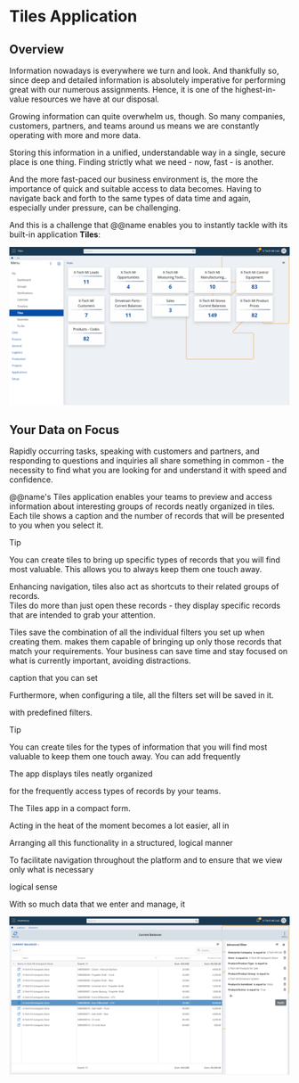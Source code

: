 # Tiles Application

## Overview

Information nowadays is everywhere we turn and look. 
And thankfully so, since deep and detailed information is absolutely imperative for performing great with our numerous assignments. 
Hence, it is one of the highest-in-value resources we have at our disposal.  

Growing information can quite overwhelm us, though. 
So many companies, customers, partners, and teams around us means we are constantly operating with more and more data.  

Storing this information in a unified, understandable way in a single, secure place is one thing. 
Finding strictly what we need - now, fast - is another.  

And the more fast-paced our business environment is, the more the importance of quick and suitable access to data becomes. 
Having to navigate back and forth to the same types of data time and again, especially under pressure, can be challenging.  

And this is a challenge that @@name enables you to instantly tackle with its built-in application **Tiles**:  

![Tiles](Tiles-erp-net-image-2023-08-24.png)  

## Your Data on Focus

Rapidly occurring tasks, speaking with customers and partners, and responding to questions and inquiries all share something in common - the necessity to find what you are looking for and understand it with speed and confidence.  

@@name's Tiles application enables your teams to preview and access information about interesting groups of records neatly organized in tiles. 
Each tile shows a caption and the number of records that will be presented to you when you select it.  

> [!TIP]  
> You can create tiles to bring up specific types of records that you will find most valuable.
> This allows you to always keep them one touch away.  

Enhancing navigation, tiles also act as shortcuts to their related groups of records.  
Tiles do more than just open these records - they display specific records that are intended to grab your attention.  

Tiles save the combination of all the individual filters you set up when creating them. 
makes them capable of bringing up only those records that match your requirements. 
Your business can save time and stay focused on what is currently important, avoiding distractions.  




caption that you can set 


Furthermore, when configuring a tile, all the filters set will be saved in it.  

with predefined filters.  


> [!TIP]  
> You can create tiles for the types of information that you will find most valuable to keep them one touch away.
> You can add frequently 


The app displays tiles neatly organized 

for the frequently access types of records by your teams.  

The Tiles app   in a compact form.  




Acting in the heat of the moment becomes a lot easier, all in 




Arranging all this functionality in a structured, logical manner

To facilitate navigation throughout the platform and to ensure that we view only what is necessary 

logical sense

With so much data that we enter and manage, it 

![Tiles - Navigator with Filters Applied](Tiles-erp-net-navigator-filters-applied-2023-08-24.png)  

